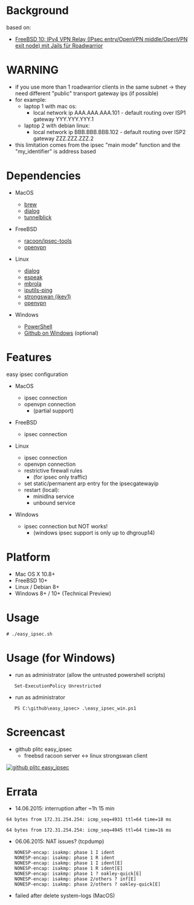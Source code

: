 
Background
==========
based on:
* [FreeBSD 10: IPv4 VPN Relay (IPsec entry/OpenVPN middle/OpenVPN exit node) mit Jails für Roadwarrior](https://blog.plitc.eu/2014/freebsd-10-ipv4-vpn-relay-ipsec-entryopenvpn-middleopenvpn-exit-node-mit-jails/)

WARNING
=======
* if you use more than 1 roadwarrior clients in the same subnet -> they need different "public" transport gateway ips (if possible)
* for example:
   * laptop 1 with mac os:
     * local network ip AAA.AAA.AAA.101 - default routing over ISP1 gateway YYY.YYY.YYY.1
   * laptop 2 with debian linux:
     * local network ip BBB.BBB.BBB.102 - default routing over ISP2 gateway ZZZ.ZZZ.ZZZ.2
* this limitation comes from the ipsec "main mode" function and the "my_identifier" is address based

Dependencies
============
* MacOS
   * [brew](http://brew.sh/)
   * [dialog](http://brewformulas.org/Dialog)
   * [tunnelblick](http://sourceforge.net/projects/tunnelblick/)

* FreeBSD
   * [racoon/ipsec-tools](https://www.freshports.org/security/ipsec-tools/)
   * [openvpn](https://www.freshports.org/security/openvpn/)

* Linux
   * [dialog](https://packages.debian.org/stretch/dialog)
   * [espeak](https://packages.debian.org/stretch/espeak)
   * [mbrola](https://packages.debian.org/stretch/mbrola)
   * [iputils-ping](https://packages.debian.org/stretch/iputils-ping)
   * [strongswan (ikev1)](https://packages.debian.org/stretch/strongswan)
   * [openvpn](https://packages.debian.org/stretch/openvpn)

* Windows
   * [PowerShell](https://www.microsoft.com/en-us/download/details.aspx?id=34595)
   * [Github on Windows](https://windows.github.com/) (optional)

Features
========
easy ipsec configuration

* MacOS
  * ipsec connection
  * openvpn connection
    * (partial support)

* FreeBSD
  * ipsec connection

* Linux
  * ipsec connection
  * openvpn connection
  * restrictive firewall rules
    * (for ipsec only traffic)
  * set static/permanent arp entry for the ipsecgatewayip
  * restart (local):
    * minidlna service
    * unbound service

* Windows
  * ipsec connection but NOT works!
    * (windows ipsec support is only up to dhgroup14)

Platform
========
* Mac OS X 10.8+
* FreeBSD 10+
* Linux / Debian 8+
* Windows 8+ / 10+ (Technical Preview)

Usage
=====
    # ./easy_ipsec.sh

Usage (for Windows)
===================
* run as administrator (allow the untrusted powershell scripts)
```
   Set-ExecutionPolicy Unrestricted
```

* run as administrator
```
   PS C:\github\easy_ipsec> .\easy_ipsec_win.ps1
```

Screencast
==========
* github plitc easy_ipsec
  * freebsd racoon server <-> linux strongswan client

[![github plitc easy_ipsec](https://img.youtube.com/vi/GX6whhD096Y/0.jpg)](https://www.youtube.com/watch?v=GX6whhD096Y)

Errata
======
* 14.06.2015: interruption after ~1h 15 min
```
64 bytes from 172.31.254.254: icmp_seq=4931 ttl=64 time=18 ms

64 bytes from 172.31.254.254: icmp_seq=4945 ttl=64 time=16 ms
```

* 06.06.2015: NAT issues? (tcpdump)
```
   NONESP-encap: isakmp: phase 1 I ident
   NONESP-encap: isakmp: phase 1 R ident
   NONESP-encap: isakmp: phase 1 I ident[E]
   NONESP-encap: isakmp: phase 1 R ident[E]
   NONESP-encap: isakmp: phase 1 ? oakley-quick[E]
   NONESP-encap: isakmp: phase 2/others ? inf[E]
   NONESP-encap: isakmp: phase 2/others ? oakley-quick[E]
```

* failed after delete system-logs (MacOS)

